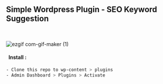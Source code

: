 ## Simple Wordpress Plugin - SEO Keyword Suggestion

</br>

![ezgif com-gif-maker (1)](https://user-images.githubusercontent.com/37819857/187662345-8ebc4151-c0d4-47c3-aaad-4906c8b8c32e.gif)

#### &nbsp; Install : 

```bash
- Clone this repo to wp-content > plugins
- Admin Dashboard > Plugins > Activate
```
